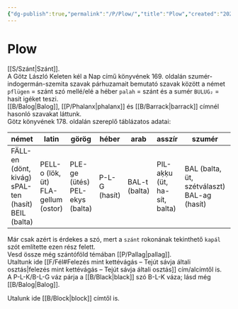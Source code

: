```yaml
---
{"dg-publish":true,"permalink":"/P/Plow/","title":"Plow","created":"2025-03-06T02:36","updated":"2025-05-03T11:05"}
---
```



# Plow

[[S/Szánt\|Szánt]].  
A Götz László Keleten kél a Nap című könyvének 169. oldalán szumér-indogermán-szemita szavak párhuzamait bemutató szavak között a német `pflügen` = szánt szó mellé/elé a héber `palah` = szánt és a sumér `BULUG₂` = hasít igéket teszi.  
[[B/Balog\|Balog]], [[P/Phalanx\|phalanx]] és [[B/Barrack\|barrack]] címnél hasonló szavakat láttunk.  
Götz könyvének 178. oldalán szereplő táblázatos adatai:  

| német                                                     | latin                                  | görög                             | héber         | arab          | asszír                       | szumér                                         | magyar                                               |
| --------------------------------------------------------- | -------------------------------------- | --------------------------------- | ------------- | ------------- | ---------------------------- | ---------------------------------------------- | ---------------------------------------------------- |
| FÄLL-en (dönt, kivág)<br>sPAL-ten (hasít)<br>BEIL (balta) | PELL-o (lök, üt)<br>FLA-gellum (ostor) | PLE-ge (ütés)<br>PEL-ekys (balta) | P-L-G (hasít) | BAL-t (balta) | PIL-aḳḳu (üt, ha-sít, balta) | BAL (balta, üt, szétválaszt)<br>BAL-ag (hasít) | BAL-ta<br>PALL-os<br>FEJ-sze<br>BAL-aska<br>VÁL-aszt |

Már csak azért is érdekes a szó, mert a `szánt` rokonának tekinthető `kapál` szót említette ezen rész felett.  
Vesd össze még szántóföld témában [[P/Pallag\|pallag]].  
Utaltunk ide [[F/Fél#Felezés mint kettévágás – Tejút sávja általi osztás\|felezés mint kettévágás – Tejút sávja általi osztás]] cím/alcímtől is.  
A P-L-K/B-L-G váz párja a [[B/Black\|black]] szó B-L-K váza; lásd még [[B/Balog\|Balog]].  

Utalunk ide [[B/Block\|block]] címtől is.  